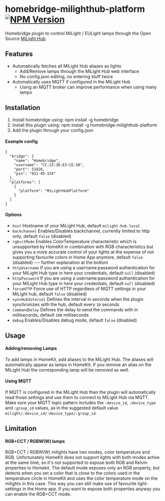 # homebridge-milighthub-platform [![NPM Version](https://img.shields.io/npm/v/homebridge-milighthub-platform.svg)](https://www.npmjs.com/package/homebridge-milighthub-platform)
Homebridge plugin to control MiLight / EULight lamps through the Open Source [MiLight Hub](https://github.com/sidoh/esp8266_milight_hub).

## Features
- Automatically fetches all MiLight Hub aliases as lights
  - Add/Remove lamps through the MiLight Hub web interface
  - No config.json editing, no entering stuff twice
- Automatically uses MQTT if configured in the MiLight Hub
  - Using an MQTT broker can improve performance when using many lamps

## Installation
1. Install homebridge using: npm install -g homebridge
2. Install this plugin using: npm install -g homebridge-milighthub-platform
3. Add the plugin through your config.json

#### Example config
```
{
  "bridge": {
    "name": "Homebridge",
    "username": "CC:22:3D:E3:CE:30",
    "port": 51826,
    "pin": "031-45-154"
  },
  "platforms": [
    {
      "platform": "MiLightHubPlatform"
    }
  ]
}
```

#### Options
 - `host` Hostname of your MiLight Hub, default `milight-hub.local`
 - `backchannel` Enables/Disables backchannel, currently limited to http only, default `false` (disabled)
 - `rgbcctMode` Enables ColorTemperature characteristic which is unsupported by HomeKit in combination with RGB characteristics but gives you a more accurate control of your lights at the expense of not supporting favourite colors in Home App anymore, default `false` (disabled)
 --- further explanation at the bottom 
 - `httpUsername` If you are using a username:password authentication for your MiLight Hub type in here your credentials, default `null` (disabled)
 - `httpPassword` If you are using a username:password authentication for your MiLight Hub type in here your credentials, default `null` (disabled)
 - `forceHTTP` Force use of HTTP regardless of MQTT settings in your MiLight hub, default `false` (disabled)
 - `syncHubInterval` Defines the interval in seconds when the plugin synchronizes with the hub, default every `10` seconds
 - `commandDelay` Defines the delay to send the commands with in milliseconds, default `100` milliseconds
 - `debug` Enables/Disables debug mode, default `false` (disabled)

## Usage
#### Adding/removing Lamps
To add lamps in HomeKit, add aliases to the MiLight Hub. The aliases will automatically appear as lamps in HomeKit. If you remove an alias on the MiLight Hub the corresponding lamp will be removed as well.

#### Using MQTT
If MQTT is configured in the MiLight Hub then the plugin will automatically read those settings and use them to connect to MiLight Hub via MQTT. Make sure your MQTT topic pattern includes the `:device_id`, `:device_type` and `:group_id` values, as in the suggested default value `milight/:device_id/:device_type/:group_id`.

## Limitation
#### RGB+CCT / RGBW(W) lamps
RGB+CCT / RGBW(W) milights have two modes, color temperature and RGB. Unfortunately HomeKit does not support lights with both modes active at the same time, so it's not supported to expose both RGB and Kelvin properties to Homekit. The default mode exposes only an RGB property, but detects when you set a color that is close to the colors used in the temperature circle in HomeKit and uses the color temperature mode on the milights in this case. This way you can still make use of favourite light-settings in the Home app. If you want to expose both properties anyway you can enable the RGB+CCT mode.
